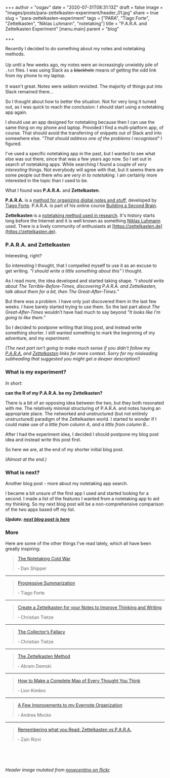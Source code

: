 +++
author = "osgav"
date = "2020-07-31T08:31:13Z"
draft = false
image = "images/posts/para-zettelkasten-experiment/header_01.jpg"
share = true
slug = "para-zettelkasten-experiment"
tags = ["PARA", "Tiago Forte", "Zettelkasten", "Niklas Luhmann", "notetaking"]
title = "P.A.R.A. and Zettelkasten Experiment"
[menu.main]
parent = "blog"

+++


Recently I decided to do something about my notes and notetaking methods.
<br><br>
Up until a few weeks ago, my notes were an increasingly unwieldy pile of `.txt` files. I was using Slack as a ~~blackhole~~ means of getting the odd link from my phone to my laptop.
<br><br>
It wasn't great. Notes were seldom revisited. The majority of things put into Slack remained there...

<!--more-->

So I thought about how to better the situation. Not for very long it turned out, as I was quick to reach the conclusion: I should start using a notetaking app again.

I should use an app designed for notetaking because then I can use the same thing on my phone and laptop. Provided I find a multi-platform app, of course. That should avoid the transferring of snippets out of Slack and into somewhere else. *"That should address one of the problems I recognised"* I figured.

I've used a specific notetaking app in the past, but I wanted to see what else was out there, since that was a few years ago now. So I set out in search of notetaking apps. While searching I found a couple of *very interesting* things. Not everybody will agree with that, but it seems there are some people out there who are *very in to notetaking.* I am certainly more interested in the topic than I used to be.

What I found was **P.A.R.A.** and **Zettelkasten**.

**P.A.R.A.** is a [method for organizing digital notes and *stuff*](https://fortelabs.co/blog/para/), developed by [Tiago Forte](https://fortelabs.co/about-forte-labs/). P.A.R.A. is part of his online course [Building a Second Brain](https://fortelabs.co/blog/basboverview/).

**Zettelkasten** is a [notetaking method used in research](https://en.wikipedia.org/wiki/Zettelkasten). It's history starts long before the Internet and it is well known as something [Niklas Luhmann](https://writingcooperative.com/zettelkasten-how-one-german-scholar-was-so-freakishly-productive-997e4e0ca125) used.  There is a lively community of enthusiasts at [https://zettelkasten.de](https://zettelkasten.de).




### P.A.R.A. and Zettelkasten

Interesting, right?

So interesting I thought, that I compelled myself to use it as an excuse to get writing. *"I should write a little something about this"* I thought.

As I read more, the idea developed and started taking shape. *“I should write about The Terrible-Before-Times, discovering P.A.R.A. and Zettelkasten, talk about them for a bit, then The Great-After-Times.”*

But there was a problem. I have only just discovered them in the last few weeks. I have barely started trying to use them. So the last part about *The Great-After-Times* wouldn’t have had much to say beyond *“It looks like I’m going to like them.”*

So I decided to postpone writing that blog post, and instead write something shorter. I still wanted something to mark the beginning of my adventure, and my *experiment*.

*(The next part isn't going to make much sense if you didn't follow my [P.A.R.A.](https://fortelabs.co/blog/para/) and [Zettelkasten](https://writingcooperative.com/zettelkasten-how-one-german-scholar-was-so-freakishly-productive-997e4e0ca125) links for more context. Sorry for my misleading subheading that suggested you might get a deeper description!)*




### What is my experiment? 

*In short:* 

**can the R of my P.A.R.A. be my Zettelkasten?**

There is a bit of an opposing idea between the two, but they both resonated with me. The relatively minimal structuring of P.A.R.A. and notes having an appropriate place. The networked and unstructured (but not entirely unstructured) paradigm of the Zettelkasten world. I started to wonder if I could make use of *a little from column A, and a little from column B...*

After I had the experiment idea, I decided I should postpone my blog post idea and instead write this post first. 

So here we are, at the end of my shorter initial blog post.

*(Almost at the end.)*




### What is next?

Another blog post - more about my notetaking app search.

I became a bit unsure of the first app I used and started looking for a second. I made a list of the features I wanted from a notetaking app to aid my thinking. So my next blog post will be a non-comprehensive comparison of the two apps based off my list.

***Update: [next blog post is here](/blog/onenote-vs-joplin.html)***


### More

Here are some of the other things I've read lately, which all have been greatly inspiring:


> [The Notetaking Cold War](https://superorganizers.substack.com/p/the-notetaking-cold-war-c7d)
>
> &dash; Dan Shipper
<hr>

> [Progressive Summarization](https://fortelabs.co/blog/progressive-summarization-a-practical-technique-for-designing-discoverable-notes/)
>
> &dash; Tiago Forte 
<hr>

> [Create a Zettelkasten for your Notes to Improve Thinking and Writing](https://zettelkasten.de/posts/zettelkasten-improves-thinking-writing/)
>
> &dash; Christian Tietze
<hr>

> [The Collector’s Fallacy](https://zettelkasten.de/posts/collectors-fallacy/)
>
> &dash; Christian Tietze
<hr>

> [The Zettelkasten Method](https://www.lesswrong.com/posts/NfdHG6oHBJ8Qxc26s/the-zettelkasten-method-1)
>
> &dash; Abram Demski
<hr>

> [How to Make a Complete Map of Every Thought You Think](https://users.speakeasy.net/~lion/nb/html/)
>
> &dash; Lion Kimbro 
<hr> 

> [A Few Improvements to my Evernote Organization](https://accordingtoandrea.com/tag/p-a-r-a-method/)
>
> &dash; Andrea Mocko
<hr> 

> [Remembering what you Read: Zettelkasten vs P.A.R.A.](https://www.zainrizvi.io/blog/remembering-what-you-read-zettelkasten-vs-para/)
>
> &dash; Zain Rizvi


<br><br><br>

*Header image mutated from [novecentino on flickr](https://www.flickr.com/photos/novecentino/2937239799/).*


